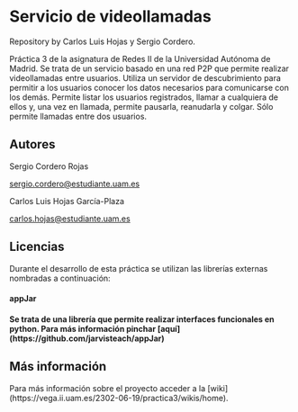<h1>Servicio de videollamadas</h1>
<p>Repository by Carlos Luis Hojas y Sergio Cordero.</p>

<p>Práctica 3 de la asignatura de Redes II de la Universidad Autónoma de Madrid.
Se trata de un servicio basado en una red P2P que permite realizar videollamadas
entre usuarios. Utiliza un servidor de descubrimiento para permitir a los usuarios
conocer los datos necesarios para comunicarse con los demás. Permite listar los usuarios
registrados, llamar a cualquiera de ellos y, una vez en llamada, permite pausarla,
reanudarla y colgar. Sólo permite llamadas entre dos usuarios.</p>

<h2>Autores</h2>
<p>Sergio Cordero Rojas

sergio.cordero@estudiante.uam.es</p>
<p>Carlos Luis Hojas García-Plaza

carlos.hojas@estudiante.uam.es</p>

<h2>Licencias</h2>

<p>Durante el desarrollo de esta práctica se utilizan las librerías externas 
nombradas a continuación:</p>

<h4>appJar<h4/>

<p>Se trata de una librería que permite realizar interfaces funcionales en python.
Para más información pinchar [aquí](https://github.com/jarvisteach/appJar)</p>



<h2>Más información</h2>
Para más información sobre el proyecto acceder a la [wiki](https://vega.ii.uam.es/2302-06-19/practica3/wikis/home).
